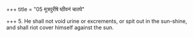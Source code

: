 +++
title = "05 मूत्रपुरीषे ष्ठीवनं चातपे"

+++
5. He shall not void urine or excrements, or spit out in the sun-shine, and shall riot cover himself against the sun.
